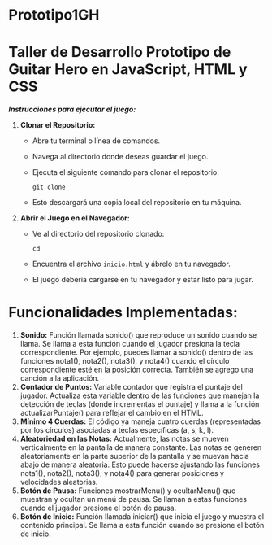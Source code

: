 # Prototipo1GH
# Taller de Desarrollo Prototipo de Guitar Hero en JavaScript, HTML y CSS

***Instrucciones para ejecutar el juego:***

1. **Clonar el Repositorio:**

   - Abre tu terminal o línea de comandos.
   - Navega al directorio donde deseas guardar el juego.
   - Ejecuta el siguiente comando para clonar el repositorio:

     ```
     git clone 
     ```

   - Esto descargará una copia local del repositorio en tu máquina.

2. **Abrir el Juego en el Navegador:**

   - Ve al directorio del repositorio clonado:

     ```
     cd 
     ```

   - Encuentra el archivo `inicio.html` y ábrelo en tu navegador. 

   - El juego debería cargarse en tu navegador y estar listo para jugar.

# Funcionalidades Implementadas:
1.   **Sonido:** Función llamada sonido() que reproduce un sonido cuando se llama. Se llama a esta función cuando el jugador presiona la tecla correspondiente. Por ejemplo, puedes llamar a sonido() dentro de las funciones nota1(), nota2(), nota3(), y nota4() cuando el círculo correspondiente esté en la posición correcta. También se agrego una canción a la aplicación.
2.   **Contador de Puntos:** Variable contador que registra el puntaje del jugador. Actualiza esta variable dentro de las funciones que manejan la detección de teclas (donde incrementas el puntaje) y llama a la función actualizarPuntaje() para reflejar el cambio en el HTML.
3.   **Mínimo 4 Cuerdas:** El código ya maneja cuatro cuerdas (representadas por los círculos) asociadas a teclas específicas (a, s, k, l).
4.   **Aleatoriedad en las Notas:** Actualmente, las notas se mueven verticalmente en la pantalla de manera constante. Las notas se generen aleatoriamente en la parte superior de la pantalla y se muevan hacia abajo de manera aleatoria. Esto puede hacerse ajustando las funciones nota1(), nota2(), nota3(), y nota4() para generar posiciones y velocidades aleatorias.
5.   **Botón de Pausa:** Funciones mostrarMenu() y ocultarMenu() que muestran y ocultan un menú de pausa. Se llaman a estas funciones cuando el jugador presione el botón de pausa.
6.   **Botón de Inicio:** Función llamada iniciar() que inicia el juego y muestra el contenido principal. Se llama a esta función cuando se presione el botón de inicio.
   
